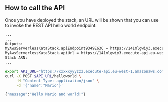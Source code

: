 ## How to call the API

Once you have deployed the stack, an URL will be shown that you can use to invoke the REST API hello world endpoint:

```bash
...
...
Outputs:
MyAwsServerlessKataStack.apiEndpoint9349E63C = https://141mlgwiy3.execute-api.eu-west-1.amazonaws.com/dev/
MyAwsServerlessKataStack.apiUrl = https://141mlgwiy3.execute-api.eu-west-1.amazonaws.com/dev/
Stack ARN:
...
```

```bash
export API_URL="https://xxxxxyyyzzz.execute-api.eu-west-1.amazonaws.com/dev/"
curl -X POST $API_URL/helloworld \
     -H "Content-Type: application/json" \
     -d '{"name":"Mario"}'

{"message":"Hello Mario and world!"}
```

